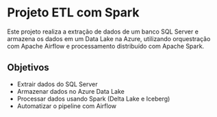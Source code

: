 # Projeto ETL com Spark

Este projeto realiza a extração de dados de um banco SQL Server e armazena os dados em um Data Lake na Azure, utilizando orquestração com Apache Airflow e processamento distribuído com Apache Spark.

## Objetivos
- Extrair dados do SQL Server
- Armazenar dados no Azure Data Lake
- Processar dados usando Spark (Delta Lake e Iceberg)
- Automatizar o pipeline com Airflow
